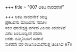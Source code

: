 +++
title = "007 ಅಕಟ ನಾರದನೇಕೆ"

+++
ಅಕಟ ನಾರದನೇಕೆ ಯಜ್ಞ  
ಪ್ರಕಟವನು ಮಾಡಿದನು ನಮಗೀ  
ಸಕಲ ಧರಣೀಕ್ಷತ್ರ ವರ್ಗದ ವಿಜಯ ಕಿರುಕುಳವೆ  
ವಿಕಟ ಜಂಬೂದ್ವೀಪ ಪರಿಪಾ  
ಲಕರು ನಮ್ಮಿನಿಬರಿಗೆ ಸದರವೆ  
ಸುಕರವೇ ವರ ರಾಜಸೂಯವೆನುತ್ತ ಚಿಂತಿಸಿದ     ॥7॥